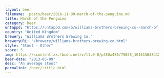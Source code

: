 ```yaml
---
layout: beer
filename: _posts/beer/2016-11-09-march-of-the-penguins.md
title: March of the Penguins
category: beer
untappd: "https://untappd.com/b/williams-brothers-brewing-co--march-of-the-penguins/34067"
country: "United Kingdom"
brewery: "Williams Brothers Brewing Co."
breweryURL: "/brewery/williams-brothers-brewing-co.html"
style: "Stout - Other"
score: 5
img: https://scontent.xx.fbcdn.net/v/t1.0-0/p480x480/75028_10151563841203745_1533936884_n.jpg?_nc_cat=105&_nc_ht=scontent.xx&oh=abfc00978f1278575d9418d326be849e&oe=5CB16980
beer-date: "2013-03-09"
desc: "An average stout"
permalink: /beer/:title.html
---
```

